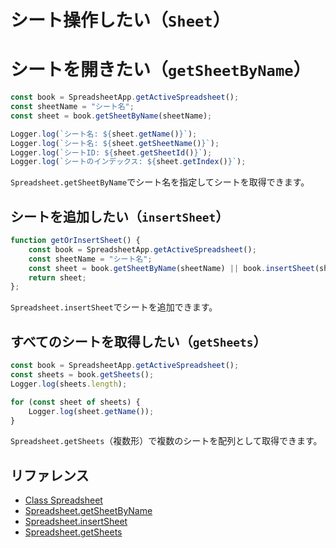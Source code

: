 # シート操作したい（`Sheet`）


# シートを開きたい（`getSheetByName`）

```js
const book = SpreadsheetApp.getActiveSpreadsheet();
const sheetName = "シート名";
const sheet = book.getSheetByName(sheetName);

Logger.log(`シート名: ${sheet.getName()}`);
Logger.log(`シート名: ${sheet.getSheetName()}`);
Logger.log(`シートID: ${sheet.getSheetId()}`);
Logger.log(`シートのインデックス: ${sheet.getIndex()}`);
```

`Spreadsheet.getSheetByName`でシート名を指定してシートを取得できます。

## シートを追加したい（`insertSheet`）

```js
function getOrInsertSheet() {
    const book = SpreadsheetApp.getActiveSpreadsheet();
    const sheetName = "シート名";
    const sheet = book.getSheetByName(sheetName) || book.insertSheet(sheetName);
    return sheet;
};
```

`Spreadsheet.insertSheet`でシートを追加できます。

## すべてのシートを取得したい（`getSheets`）

```js
const book = SpreadsheetApp.getActiveSpreadsheet();
const sheets = book.getSheets();
Logger.log(sheets.length);

for (const sheet of sheets) {
    Logger.log(sheet.getName());
}
```

``Spreadsheet.getSheets``（複数形）で複数のシートを配列として取得できます。

## リファレンス

- [Class Spreadsheet](https://developers.google.com/apps-script/reference/spreadsheet/spreadsheet)
- [Spreadsheet.getSheetByName](https://developers.google.com/apps-script/reference/spreadsheet/spreadsheet#getsheetbynamename)
- [Spreadsheet.insertSheet](https://developers.google.com/apps-script/reference/spreadsheet/spreadsheet#insertsheetsheetname)
- [Spreadsheet.getSheets](https://developers.google.com/apps-script/reference/spreadsheet/spreadsheet#getsheets)
